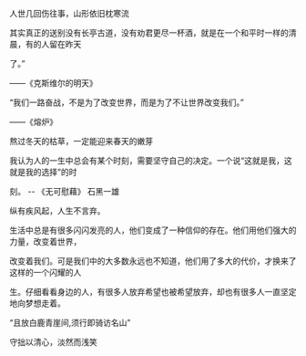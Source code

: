 
人世几回伤往事，山形依旧枕寒流

其实真正的送别没有长亭古道，没有劝君更尽一杯酒，就是在一个和平时一样的清晨，有的人留在昨天

了。”

——《克斯维尔的明天》

“我们一路奋战，不是为了改变世界，而是为了不让世界改变我们。”

——《熔炉》

熬过冬天的枯草，一定能迎来春天的嫩芽

我认为人的一生中总会有某个时刻，需要坚守自己的决定。一个说“这就是我，这就是我的选择”的时

刻。 -- 《无可慰藉》 石黑一雄

纵有疾风起，人生不言弃。

生活中总是有很多闪闪发亮的人，他们变成了一种信仰的存在。他们用他们强大的力量，改变着世界，

改变着我们。可是我们中的大多数永远也不知道，他们用了多大的代价，才换来了这样的一个闪耀的人

生。仔细看看身边的人，有很多人放弃希望也被希望放弃，却也有很多人一直坚定地向梦想走着。

“且放白鹿青崖间,须行即骑访名山”

守拙以清心，淡然而浅笑
